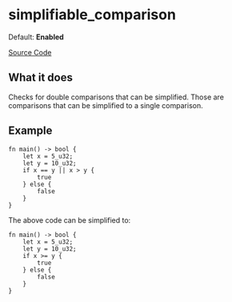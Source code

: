 # simplifiable_comparison

Default: **Enabled**

[Source Code](https://github.com/software-mansion/cairo-lint/tree/main/src/lints/double_comparison.rs#L85)

## What it does

Checks for double comparisons that can be simplified.
Those are comparisons that can be simplified to a single comparison.

## Example

```cairo
fn main() -> bool {
    let x = 5_u32;
    let y = 10_u32;
    if x == y || x > y {
        true
    } else {
        false
    }
}
```

The above code can be simplified to:

```cairo
fn main() -> bool {
    let x = 5_u32;
    let y = 10_u32;
    if x >= y {
        true
    } else {
        false
    }
}
```
